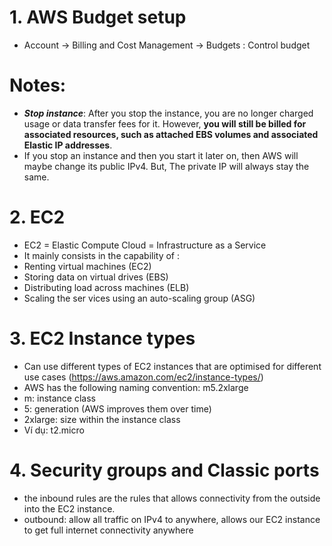 # 1. AWS Budget setup
- Account -> Billing and Cost Management -> Budgets : Control budget 

# Notes:
- ***Stop instance***:  After you stop the instance, you are no longer charged usage or data transfer fees for it. However, **you will still be billed for associated resources, such as attached EBS volumes and associated Elastic IP addresses**.
- If you stop an instance and then you start it later on, then AWS will maybe change its public IPv4. But, The private IP will always stay the same.

# 2. EC2
- EC2 = Elastic Compute Cloud = Infrastructure as a Service
-  It mainly consists in the capability of :
  - Renting virtual machines (EC2)
  - Storing data on virtual drives (EBS)
  - Distributing load across machines (ELB)
  - Scaling the ser vices using an auto-scaling group (ASG)

# 3. EC2 Instance types
- Can use different types of EC2 instances that are optimised for different use cases (https://aws.amazon.com/ec2/instance-types/)
-  AWS has the following naming convention: m5.2xlarge
  -  m: instance class
  -  5: generation (AWS improves them over time)
  -  2xlarge: size within the instance class
  -  Ví dụ: t2.micro
# 4. Security groups and Classic ports
- the inbound rules are the rules that allows connectivity from the outside into the EC2 instance.
- outbound: allow all traffic on IPv4 to anywhere, allows our EC2 instance to get full internet connectivity anywhere
